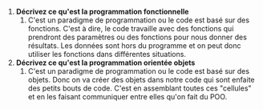 1. **Décrivez ce qu'est la programmation fonctionnelle**
   1. C'est un paradigme de programmation ou le code est basé sur des fonctions. C'est à dire, le code travaille avec des fonctions qui prendront des paramètres ou des fonctions pour nous donner des résultats. Les données sont hors du programme et on peut donc utiliser les fonctions dans différentes situations.
2. **Décrivez ce qu'est la programmation orientée objets**
   1. C'est un paradigme de programmation ou le code est basé sur des objets. Donc on va créer des objets dans notre code qui sont enfaite des petits bouts de code. C'est en assemblant toutes ces "cellules" et en les faisant communiquer entre elles qu'on fait du POO.

